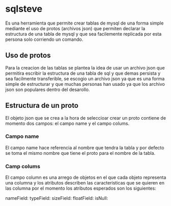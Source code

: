 # sqlsteve

Es una herramienta que permite crear tablas de mysql de una forma simple 
mediante el uso de protos (archivos json) que permiten declarar 
la estructura de una tabla de mysql y que sea facilemente replicada 
por esta persona solo corriendo un comando.

## Uso de protos

Para la creacion de las tablas se plantea la idea de usar un archivo json 
que permitira escribir la estructura de una tabla de sql y que demas persista 
y sea facilmente transferible, se escogio un archivo json ya que es una 
forma simple de estructurar y que muchas personas han usado ya que los 
archivo json son populares dentro del desarollo.

## Estructura de un proto

El objeto json que se crea a la hora de seleccioar crear un proto 
contiene de momento dos campos: el campo name y el campo colums.

### Campo name

El campo name hace referencia al nombre que tendra la tabla y por defecto 
se toma el mismo nombre que tiene el proto para el nombre de la tabla.

### Camp colums

El campo column es una arrego de objetos en el que cada objeto representa una 
columna y los atributos describen las caracteristicas que se quieren en las columna 
por el momento los atributos esperados son los siguientes:

nameField: 
typeField:
sizeField:
floatField:
isNull: